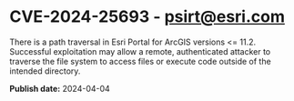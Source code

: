 # CVE-2024-25693 - psirt@esri.com

There is a path traversal in Esri Portal for ArcGIS versions <= 11.2.  Successful exploitation may allow a remote, authenticated attacker to traverse the file system to access files or execute code outside of the intended directory. 

**Publish date:** 2024-04-04
